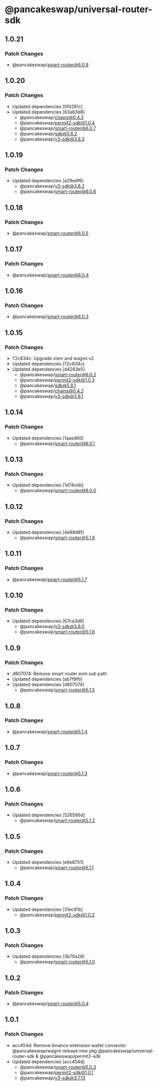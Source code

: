 # @pancakeswap/universal-router-sdk

## 1.0.21

### Patch Changes

- @pancakeswap/smart-router@6.0.8

## 1.0.20

### Patch Changes

- Updated dependencies [0f4281c]
- Updated dependencies [63a63d8]
  - @pancakeswap/chains@0.4.3
  - @pancakeswap/permit2-sdk@1.0.4
  - @pancakeswap/smart-router@6.0.7
  - @pancakeswap/sdk@5.8.2
  - @pancakeswap/v3-sdk@3.8.3

## 1.0.19

### Patch Changes

- Updated dependencies [a29edf6]
  - @pancakeswap/v3-sdk@3.8.2
  - @pancakeswap/smart-router@6.0.6

## 1.0.18

### Patch Changes

- @pancakeswap/smart-router@6.0.5

## 1.0.17

### Patch Changes

- @pancakeswap/smart-router@6.0.4

## 1.0.16

### Patch Changes

- @pancakeswap/smart-router@6.0.3

## 1.0.15

### Patch Changes

- 72c834c: Upgrade viem and wagmi v2
- Updated dependencies [72c834c]
- Updated dependencies [d4283e5]
  - @pancakeswap/smart-router@6.0.2
  - @pancakeswap/permit2-sdk@1.0.3
  - @pancakeswap/sdk@5.8.1
  - @pancakeswap/chains@0.4.2
  - @pancakeswap/v3-sdk@3.8.1

## 1.0.14

### Patch Changes

- Updated dependencies [1aaed60]
  - @pancakeswap/smart-router@6.0.1

## 1.0.13

### Patch Changes

- Updated dependencies [1d74cbb]
  - @pancakeswap/smart-router@6.0.0

## 1.0.12

### Patch Changes

- Updated dependencies [4e88d8f]
  - @pancakeswap/smart-router@5.1.8

## 1.0.11

### Patch Changes

- @pancakeswap/smart-router@5.1.7

## 1.0.10

### Patch Changes

- Updated dependencies [67ca3d6]
  - @pancakeswap/v3-sdk@3.8.0
  - @pancakeswap/smart-router@5.1.6

## 1.0.9

### Patch Changes

- d807074: Remove smart router evm sub path
- Updated dependencies [ab7f9fb]
- Updated dependencies [d807074]
  - @pancakeswap/smart-router@5.1.5

## 1.0.8

### Patch Changes

- @pancakeswap/smart-router@5.1.4

## 1.0.7

### Patch Changes

- @pancakeswap/smart-router@5.1.3

## 1.0.6

### Patch Changes

- Updated dependencies [526586d]
  - @pancakeswap/smart-router@5.1.2

## 1.0.5

### Patch Changes

- Updated dependencies [e6e8751]
  - @pancakeswap/smart-router@5.1.1

## 1.0.4

### Patch Changes

- Updated dependencies [31ec81b]
  - @pancakeswap/permit2-sdk@1.0.2

## 1.0.3

### Patch Changes

- Updated dependencies [3b76a26]
  - @pancakeswap/smart-router@5.1.0

## 1.0.2

### Patch Changes

- @pancakeswap/smart-router@5.0.4

## 1.0.1

### Patch Changes

- acc454d: Remove binance extension wallet connector @pancakeswap/wagmi
  release new pkg @pancakeswap/universal-router-sdk & @pancakeswap/permit2-sdk
- Updated dependencies [acc454d]
  - @pancakeswap/smart-router@5.0.3
  - @pancakeswap/permit2-sdk@1.0.1
  - @pancakeswap/v3-sdk@3.7.13
